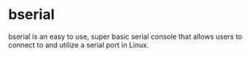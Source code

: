 # bserial
bserial is an easy to use, super basic serial console that allows users to connect to and utilize a serial port in Linux.
